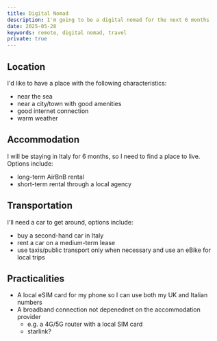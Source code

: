 ```yaml
---
title: Digital Nomad
description: I'm going to be a digital nomad for the next 6 months
date: 2025-05-28
keywords: remote, digital nomad, travel
private: true
---
```



## Location

I'd like to have a place with the following characteristics:

* near the sea
* near a city/town with good amenities
* good internet connection
* warm weather

## Accommodation

I will be staying in Italy for 6 months, so I need to find a place to live. Options include:

* long-term AirBnB rental
* short-term rental through a local agency

## Transportation

I'll need a car to get around, options include:

* buy a second-hand car in Italy
* rent a car on a medium-term lease
* use taxis/public transport only when necessary and use an eBike for local trips


## Practicalities

* A local eSIM card for my phone so I can use both my UK and Italian numbers
* A broadband connection not depenednet on the accommodation provider
  - e.g. a 4G/5G router with a local SIM card
  - starlink?
